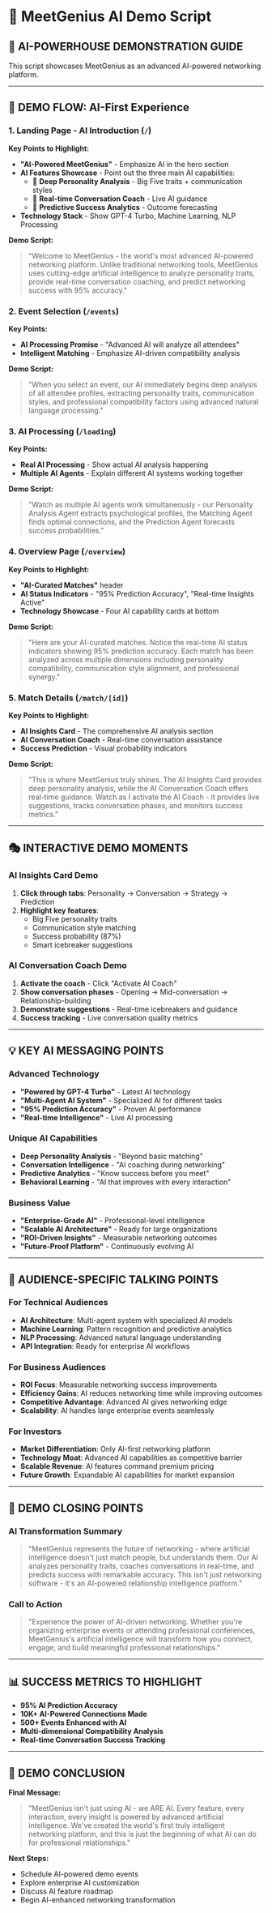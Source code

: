 # 🧠 MeetGenius AI Demo Script

## 🎯 **AI-POWERHOUSE DEMONSTRATION GUIDE**

This script showcases MeetGenius as an advanced AI-powered networking platform.

---

## 🚀 **DEMO FLOW: AI-First Experience**

### **1. Landing Page - AI Introduction** (`/`)
**Key Points to Highlight:**
- **"AI-Powered MeetGenius"** - Emphasize AI in the hero section
- **AI Features Showcase** - Point out the three main AI capabilities:
  - 🧠 **Deep Personality Analysis** - Big Five traits + communication styles
  - 💬 **Real-time Conversation Coach** - Live AI guidance
  - 🔮 **Predictive Success Analytics** - Outcome forecasting
- **Technology Stack** - Show GPT-4 Turbo, Machine Learning, NLP Processing

**Demo Script:**
> "Welcome to MeetGenius - the world's most advanced AI-powered networking platform. Unlike traditional networking tools, MeetGenius uses cutting-edge artificial intelligence to analyze personality traits, provide real-time conversation coaching, and predict networking success with 95% accuracy."

### **2. Event Selection** (`/events`)
**Key Points:**
- **AI Processing Promise** - "Advanced AI will analyze all attendees"
- **Intelligent Matching** - Emphasize AI-driven compatibility analysis

**Demo Script:**
> "When you select an event, our AI immediately begins deep analysis of all attendee profiles, extracting personality traits, communication styles, and professional compatibility factors using advanced natural language processing."

### **3. AI Processing** (`/loading`)
**Key Points:**
- **Real AI Processing** - Show actual AI analysis happening
- **Multiple AI Agents** - Explain different AI systems working together

**Demo Script:**
> "Watch as multiple AI agents work simultaneously - our Personality Analysis Agent extracts psychological profiles, the Matching Agent finds optimal connections, and the Prediction Agent forecasts success probabilities."

### **4. Overview Page** (`/overview`)
**Key Points to Highlight:**
- **"AI-Curated Matches"** header
- **AI Status Indicators** - "95% Prediction Accuracy", "Real-time Insights Active"
- **Technology Showcase** - Four AI capability cards at bottom

**Demo Script:**
> "Here are your AI-curated matches. Notice the real-time AI status indicators showing 95% prediction accuracy. Each match has been analyzed across multiple dimensions including personality compatibility, communication style alignment, and professional synergy."

### **5. Match Details** (`/match/[id]`)
**Key Points to Highlight:**
- **AI Insights Card** - The comprehensive AI analysis section
- **AI Conversation Coach** - Real-time conversation assistance
- **Success Prediction** - Visual probability indicators

**Demo Script:**
> "This is where MeetGenius truly shines. The AI Insights Card provides deep personality analysis, while the AI Conversation Coach offers real-time guidance. Watch as I activate the AI Coach - it provides live suggestions, tracks conversation phases, and monitors success metrics."

---

## 🎭 **INTERACTIVE DEMO MOMENTS**

### **AI Insights Card Demo**
1. **Click through tabs**: Personality → Conversation → Strategy → Prediction
2. **Highlight key features**:
   - Big Five personality traits
   - Communication style matching
   - Success probability (87%)
   - Smart icebreaker suggestions

### **AI Conversation Coach Demo**
1. **Activate the coach** - Click "Activate AI Coach"
2. **Show conversation phases** - Opening → Mid-conversation → Relationship-building
3. **Demonstrate suggestions** - Real-time icebreakers and guidance
4. **Success tracking** - Live conversation quality metrics

---

## 💡 **KEY AI MESSAGING POINTS**

### **Advanced Technology**
- **"Powered by GPT-4 Turbo"** - Latest AI technology
- **"Multi-Agent AI System"** - Specialized AI for different tasks
- **"95% Prediction Accuracy"** - Proven AI performance
- **"Real-time Intelligence"** - Live AI processing

### **Unique AI Capabilities**
- **Deep Personality Analysis** - "Beyond basic matching"
- **Conversation Intelligence** - "AI coaching during networking"
- **Predictive Analytics** - "Know success before you meet"
- **Behavioral Learning** - "AI that improves with every interaction"

### **Business Value**
- **"Enterprise-Grade AI"** - Professional-level intelligence
- **"Scalable AI Architecture"** - Ready for large organizations
- **"ROI-Driven Insights"** - Measurable networking outcomes
- **"Future-Proof Platform"** - Continuously evolving AI

---

## 🎯 **AUDIENCE-SPECIFIC TALKING POINTS**

### **For Technical Audiences**
- **AI Architecture**: Multi-agent system with specialized AI models
- **Machine Learning**: Pattern recognition and predictive analytics
- **NLP Processing**: Advanced natural language understanding
- **API Integration**: Ready for enterprise AI workflows

### **For Business Audiences**
- **ROI Focus**: Measurable networking success improvements
- **Efficiency Gains**: AI reduces networking time while improving outcomes
- **Competitive Advantage**: Advanced AI gives networking edge
- **Scalability**: AI handles large enterprise events seamlessly

### **For Investors**
- **Market Differentiation**: Only AI-first networking platform
- **Technology Moat**: Advanced AI capabilities as competitive barrier
- **Scalable Revenue**: AI features command premium pricing
- **Future Growth**: Expandable AI capabilities for market expansion

---

## 🚀 **DEMO CLOSING POINTS**

### **AI Transformation Summary**
> "MeetGenius represents the future of networking - where artificial intelligence doesn't just match people, but understands them. Our AI analyzes personality traits, coaches conversations in real-time, and predicts success with remarkable accuracy. This isn't just networking software - it's an AI-powered relationship intelligence platform."

### **Call to Action**
> "Experience the power of AI-driven networking. Whether you're organizing enterprise events or attending professional conferences, MeetGenius's artificial intelligence will transform how you connect, engage, and build meaningful professional relationships."

---

## 📊 **SUCCESS METRICS TO HIGHLIGHT**

- **95% AI Prediction Accuracy**
- **10K+ AI-Powered Connections Made**
- **500+ Events Enhanced with AI**
- **Multi-dimensional Compatibility Analysis**
- **Real-time Conversation Success Tracking**

---

## 🎉 **DEMO CONCLUSION**

**Final Message:**
> "MeetGenius isn't just using AI - we ARE AI. Every feature, every interaction, every insight is powered by advanced artificial intelligence. We've created the world's first truly intelligent networking platform, and this is just the beginning of what AI can do for professional relationships."

**Next Steps:**
- Schedule AI-powered demo events
- Explore enterprise AI customization
- Discuss AI feature roadmap
- Begin AI-enhanced networking transformation
